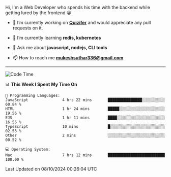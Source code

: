 Hi, I'm a Web Developer who spends his time with the backend while getting lured by the frontend 😜

- 🔭 I’m currently working on **[Quizifer](https://github.com/SutharMukesh/Quizifer/)** and would appreciate any pull requests on it.

- 🌱 I’m currently learning **redis, kubernetes**

- 💬 Ask me about **javascript, nodejs, CLI tools**

- 📫 How to reach me **mukeshsuthar336@gmail.com**

---
<!--START_SECTION:waka-->
![Code Time](http://img.shields.io/badge/Code%20Time-3%2C157%20hrs%2023%20mins-blue)

📊 **This Week I Spent My Time On** 

```text
💬 Programming Languages: 
JavaScript               4 hrs 22 mins       ███████████████░░░░░░░░░░   60.84 % 
HTML                     1 hr 24 mins        █████░░░░░░░░░░░░░░░░░░░░   19.56 % 
EJS                      1 hr 11 mins        ████░░░░░░░░░░░░░░░░░░░░░   16.55 % 
TypeScript               10 mins             █░░░░░░░░░░░░░░░░░░░░░░░░   02.53 % 
Other                    2 mins              ░░░░░░░░░░░░░░░░░░░░░░░░░   00.52 % 

💻 Operating System: 
Mac                      7 hrs 12 mins       █████████████████████████   100.00 % 
```


 Last Updated on 08/10/2024 00:26:04 UTC
<!--END_SECTION:waka-->
